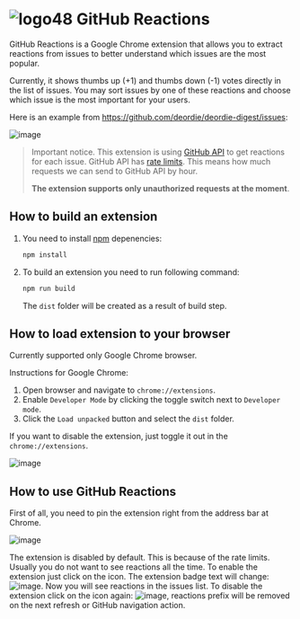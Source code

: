 # ![logo48](https://user-images.githubusercontent.com/408149/121088826-f7e42500-c7ee-11eb-8914-1808e1822a12.png) GitHub Reactions

GitHub Reactions is a Google Chrome extension that allows you to extract reactions from issues to better understand which issues are the most popular.

Currently, it shows thumbs up (+1) and thumbs down (-1) votes directly in the list of issues. You may sort issues by one of these reactions and choose which issue is the most important for your users.

Here is an example from <https://github.com/deordie/deordie-digest/issues>:

![image](https://user-images.githubusercontent.com/408149/116781318-c3ac7480-aa8a-11eb-9683-56a976e9eedd.png)

> Important notice. This extension is using [GitHub API](https://docs.github.com/en/rest/reference/reactions) to get reactions for each issue. GitHub API has [rate limits](https://docs.github.com/en/rest/overview/resources-in-the-rest-api#rate-limiting). This means how much requests we can send to GitHub API by hour.  
>
> __The extension supports only unauthorized requests at the moment__.

## How to build an extension

1. You need to install [npm](https://www.npmjs.com/) depenencies:

    ```bash
    npm install
    ```

2. To build an extension you need to run following command:

    ```bash
    npm run build
    ```

    The `dist` folder will be created as a result of build step.

## How to load extension to your browser

Currently supported only Google Chrome browser.

Instructions for Google Chrome:

1. Open browser and navigate to `chrome://extensions`.
2. Enable `Developer Mode` by clicking the toggle switch next to `Developer mode`.
3. Click the `Load unpacked` button and select the `dist` folder.

If you want to disable the extension, just toggle it out in the `chrome://extensions`.

![image](https://user-images.githubusercontent.com/408149/116781380-2d2c8300-aa8b-11eb-86e6-52da33e2030e.png)

## How to use GitHub Reactions

First of all, you need to pin the extension right from the address bar at Chrome.

![image](https://user-images.githubusercontent.com/408149/116815657-33902d00-ab67-11eb-8de7-2de026edf234.png)

The extension is disabled by default. This is because of the rate limits. Usually you do not want to see reactions all the time.
To enable the extension just click on the icon. The extension badge text will change: ![image](https://user-images.githubusercontent.com/408149/116815407-1dce3800-ab66-11eb-94c8-4eb71a852577.png). Now you will see reactions in the issues list. To disable the extension click on the icon again: ![image](https://user-images.githubusercontent.com/408149/116815483-6980e180-ab66-11eb-857a-a01602c13f2e.png), reactions prefix will be removed on the next refresh or GitHub navigation action.
